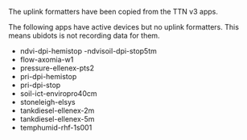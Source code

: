 The uplink formatters have been copied from the TTN v3 apps.

The following apps have active devices but no uplink formatters. This means ubidots is not recording data for them.

- ndvi-dpi-hemistop
 -ndvisoil-dpi-stop5tm
- flow-axomia-w1
- pressure-ellenex-pts2
- pri-dpi-hemistop
- pri-dpi-stop
- soil-ict-enviropro40cm
- stoneleigh-elsys
- tankdiesel-ellenex-2m
- tankdiesel-ellenex-5m
- temphumid-rhf-1s001
